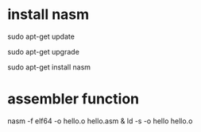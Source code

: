 # install nasm
sudo apt-get update

sudo apt-get upgrade

sudo apt-get install nasm

# assembler function
nasm -f elf64 -o hello.o hello.asm & ld -s -o hello hello.o
